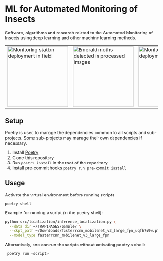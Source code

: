 # ML for Automated Monitoring of Insects

Software, algorithms and research related to the Automated Monitoring of Insects using deep learning and other machine learning methods.

<table>
<tr>
  <td>
<img width="200px" alt="Monitoring station deployment in field" src="https://user-images.githubusercontent.com/158175/212795444-3f638f4b-78f9-4f94-adf0-f2269427b441.png">
</td>
<td>
  <img width="200px" alt="Emerald moths detected in processed images" src="https://user-images.githubusercontent.com/158175/212794681-45a51172-1431-4475-87a8-9468032d6f7d.png">
</td>
  <td>
<img width="200px" alt="Monitoring station deployment in field" src="https://github.com/RolnickLab/ami-ml/assets/158175/1e6f9a7e-9744-43f6-be85-f53e9b684d27">
</td>
  <td>
<img width="200px" alt="Monitoring station deployment in field" src="https://github.com/RolnickLab/ami-ml/assets/158175/42db2783-5ccd-4de5-9f27-1f18b2b7f544">
</td>
</tr>
</table>

## Setup

Poetry is used to manage the dependencies common to all scripts and sub-projects. Some sub-projects may manage their own dependencies if necessary.

1. Install [Poetry](https://python-poetry.org/docs/#installation)
2. Clone this repository
3. Run `poetry install` in the root of the repository
4. Install pre-commit hooks `poetry run pre-commit install`

## Usage

Activate the virtual environment before running scripts

```bash
poetry shell
```

Example for running a script (in the poetry shell):

```bash
python src/localization/inference_localization.py \
  --data_dir ~/TRAPIMAGES/Sample/ \
  --ckpt_path ~/Downloads/fasterrcnn_mobilenet_v3_large_fpn_uqfh7u9w.pt \
  --model_type fasterrcnn_mobilenet_v3_large_fpn
```

Alternatively, one can run the scripts without activating poetry's shell:

```bash
 poetry run <script>
```
